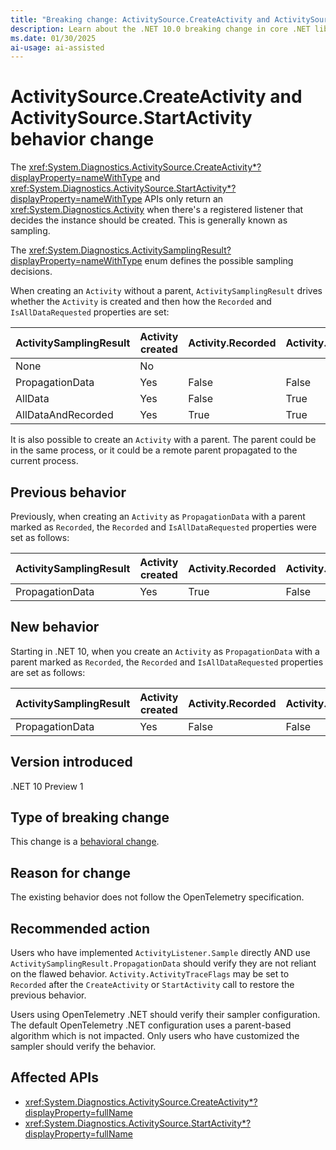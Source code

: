 ```yaml
---
title: "Breaking change: ActivitySource.CreateActivity and ActivitySource.StartActivity behavior changes"
description: Learn about the .NET 10.0 breaking change in core .NET libraries where ActivitySource.CreateActivity and ActivitySource.StartActivity behavior is modified.
ms.date: 01/30/2025
ai-usage: ai-assisted
---
```

# ActivitySource.CreateActivity and ActivitySource.StartActivity behavior change

The <xref:System.Diagnostics.ActivitySource.CreateActivity*?displayProperty=nameWithType> and <xref:System.Diagnostics.ActivitySource.StartActivity*?displayProperty=nameWithType> APIs only return an <xref:System.Diagnostics.Activity> when there's a registered listener that decides the instance should be created. This is generally known as sampling.

The <xref:System.Diagnostics.ActivitySamplingResult?displayProperty=nameWithType> enum defines the possible sampling decisions.

When creating an `Activity` without a parent, `ActivitySamplingResult` drives whether the `Activity` is created and then how the `Recorded` and `IsAllDataRequested` properties are set:

|ActivitySamplingResult|Activity created|Activity.Recorded|Activity.IsAllDataRequested|
|---|---|---|---|
|None|No|||
|PropagationData|Yes|False|False|
|AllData|Yes|False|True|
|AllDataAndRecorded|Yes|True|True|

It is also possible to create an `Activity` with a parent. The parent could be in the same process, or it could be a remote parent propagated to the current process.

## Previous behavior

Previously, when creating an `Activity` as `PropagationData` with a parent marked as `Recorded`, the `Recorded` and `IsAllDataRequested` properties were set as follows:

|ActivitySamplingResult|Activity created|Activity.Recorded|Activity.IsAllDataRequested|
|---|---|---|---|
|PropagationData|Yes|True|False|

## New behavior

Starting in .NET 10, when you create an `Activity` as `PropagationData` with a parent marked as `Recorded`, the `Recorded` and `IsAllDataRequested` properties are set as follows:

|ActivitySamplingResult|Activity created|Activity.Recorded|Activity.IsAllDataRequested|
|---|---|---|---|
|PropagationData|Yes|False|False|

## Version introduced

.NET 10 Preview 1

## Type of breaking change

This change is a [behavioral change](../../categories.md#behavioral-change).

## Reason for change

The existing behavior does not follow the OpenTelemetry specification.

## Recommended action

Users who have implemented `ActivityListener.Sample` directly AND use `ActivitySamplingResult.PropagationData` should verify they are not reliant on the flawed behavior. `Activity.ActivityTraceFlags` may be set to `Recorded` after the `CreateActivity` or `StartActivity` call to restore the previous behavior.

Users using OpenTelemetry .NET should verify their sampler configuration. The default OpenTelemetry .NET configuration uses a parent-based algorithm which is not impacted. Only users who have customized the sampler should verify the behavior.

## Affected APIs

- <xref:System.Diagnostics.ActivitySource.CreateActivity*?displayProperty=fullName>
- <xref:System.Diagnostics.ActivitySource.StartActivity*?displayProperty=fullName>
